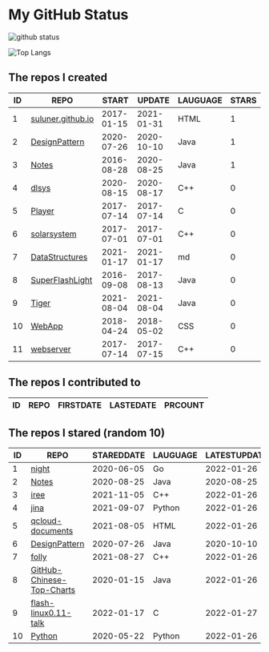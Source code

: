 # My GitHub Status

<img src="https://github-readme-stats-1.yihong0618.vercel.app/api?username=ThaddeusJiang&show_icons=true&&&hide_title=true&count_private=true" alt="github status" />

![Top Langs](https://github-readme-stats-1.yihong0618.vercel.app/api/top-langs/?username=ThaddeusJiang&layout=compact)

<!--START_SECTION:my_github-->
## The repos I created
| ID |                               REPO                                |   START    |   UPDATE   | LAUGUAGE | STARS |
|----|-------------------------------------------------------------------|------------|------------|----------|-------|
|  1 | [suluner.github.io](https://github.com/suluner/suluner.github.io) | 2017-01-15 | 2021-01-31 | HTML     |     1 |
|  2 | [DesignPattern](https://github.com/suluner/DesignPattern)         | 2020-07-26 | 2020-10-10 | Java     |     1 |
|  3 | [Notes](https://github.com/suluner/Notes)                         | 2016-08-28 | 2020-08-25 | Java     |     1 |
|  4 | [dlsys](https://github.com/suluner/dlsys)                         | 2020-08-15 | 2020-08-17 | C++      |     0 |
|  5 | [Player](https://github.com/suluner/Player)                       | 2017-07-14 | 2017-07-14 | C        |     0 |
|  6 | [solarsystem](https://github.com/suluner/solarsystem)             | 2017-07-01 | 2017-07-01 | C++      |     0 |
|  7 | [DataStructures](https://github.com/suluner/DataStructures)       | 2021-01-17 | 2021-01-17 | md       |     0 |
|  8 | [SuperFlashLight](https://github.com/suluner/SuperFlashLight)     | 2016-09-08 | 2017-08-13 | Java     |     0 |
|  9 | [Tiger](https://github.com/suluner/Tiger)                         | 2021-08-04 | 2021-08-04 | Java     |     0 |
| 10 | [WebApp](https://github.com/suluner/WebApp)                       | 2018-04-24 | 2018-05-02 | CSS      |     0 |
| 11 | [webserver](https://github.com/suluner/webserver)                 | 2017-07-14 | 2017-07-15 | C++      |     0 |

## The repos I contributed to
| ID | REPO | FIRSTDATE | LASTEDATE | PRCOUNT |
|----|------|-----------|-----------|---------|

## The repos I stared (random 10)
| ID |                                         REPO                                         | STAREDDATE | LAUGUAGE | LATESTUPDATE |
|----|--------------------------------------------------------------------------------------|------------|----------|--------------|
|  1 | [night](https://github.com/talkgo/night)                                             | 2020-06-05 | Go       | 2022-01-26   |
|  2 | [Notes](https://github.com/suluner/Notes)                                            | 2020-08-25 | Java     | 2020-08-25   |
|  3 | [iree](https://github.com/google/iree)                                               | 2021-11-05 | C++      | 2022-01-26   |
|  4 | [jina](https://github.com/jina-ai/jina)                                              | 2021-09-07 | Python   | 2022-01-26   |
|  5 | [qcloud-documents](https://github.com/tencentyun/qcloud-documents)                   | 2021-08-05 | HTML     | 2022-01-26   |
|  6 | [DesignPattern](https://github.com/suluner/DesignPattern)                            | 2020-07-26 | Java     | 2020-10-10   |
|  7 | [folly](https://github.com/facebook/folly)                                           | 2021-08-27 | C++      | 2022-01-26   |
|  8 | [GitHub-Chinese-Top-Charts](https://github.com/GrowingGit/GitHub-Chinese-Top-Charts) | 2020-01-15 | Java     | 2022-01-26   |
|  9 | [flash-linux0.11-talk](https://github.com/sunym1993/flash-linux0.11-talk)            | 2022-01-17 | C        | 2022-01-27   |
| 10 | [Python](https://github.com/TheAlgorithms/Python)                                    | 2020-05-22 | Python   | 2022-01-26   |

<!--END_SECTION:my_github-->